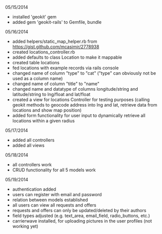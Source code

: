 05/15/2014
- installed 'geokit' gem
- added gem 'geokit-rails' to Gemfile, bundle

05/16/2014
- added helpers/static_map_helper.rb from https://gist.github.com/mcasimir/2778938
- created locations_controller.rb
- added defaults to class Location to make it mappable
- created table locations
- fed locations with example records via rails console
- changed name of column "type" to "cat" ("type" can obviously not be used as a column name)
- changed name of column "title" to "name"
- changed name and datatype of columns longitude/string and latitude/string to lng/float and lat/float
- created a view for locations Controller for testing purposes (calling geokit methods to geocode address into lng and lat, retrieve data from locations and show map position)
- added form functionality for user input to dynamically retrieve all locations within a given radius

05/17/2014
- added all controllers 
- added all views

05/18/2014
- all controllers work
- CRUD functionality for all 5 models work

05/19/2014
- authentication added
- users can register with email and password
- relation between models established
- all users can view all requests and offers
- requests and offers can only be updated/deleted by their authors
- field types adjusted (e.g. text_area, email_field, radio_buttons, etc.)
- carrierwave installed, for uploading pictures in the user profiles (not working yet)








